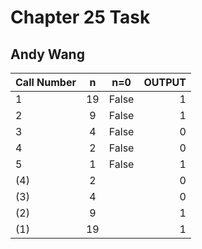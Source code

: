 # **Chapter 25 Task**
## Andy Wang

| Call Number | n  | n=0   | OUTPUT |
| ----------- |:--:|:-----:| ------:|
| 1           | 19 | False | 1      |
| 2           | 9  | False | 1      |
| 3           | 4  | False | 0      |
| 4           | 2  | False | 0      |
| 5           | 1  | False | 1      |
| (4)         | 2  |       | 0      |
| (3)         | 4  |       | 0      |
| (2)         | 9  |       | 1      |
| (1)         | 19 |       | 1      |